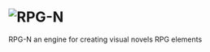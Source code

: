 # ![RPG-N](https://raw.githubusercontent.com/yeetteam/rpg-n/master/logo.png)
RPG-N an engine for creating visual novels RPG elements
